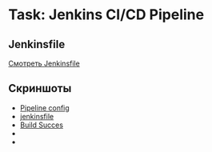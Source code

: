 # Task: Jenkins CI/CD Pipeline

## Jenkinsfile

[Смотреть Jenkinsfile](https://github.com/karamba182/testing/blob/main/Jenkinsfile)

## Скриншоты

- [Pipeline config](https://drive.google.com/file/d/1z1XxOzt9ILoa-Pv7vy6cRfJPXY65dL_M/view?usp=sharing)
- [jenkinsfile](https://drive.google.com/file/d/1MLZ5KwG0iYZXbahnBpO6POVjCeTdYpOb/view?usp=sharing)
- [Build Succes](https://drive.google.com/file/d/1TR1PrsyKI4vFcahoODQ8IafdZ2vSpMjt/view?usp=sharing)
-
-
